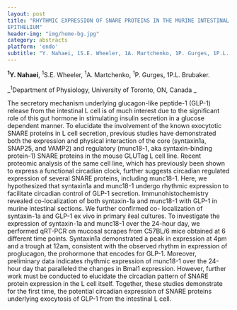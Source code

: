 ```yaml
---
layout: post
title: "RHYTHMIC EXPRESSION OF SNARE PROTEINS IN THE MURINE INTESTINAL
EPITHELIUM"
header-img: "img/home-bg.jpg"
category: abstracts
platform: 'endo'
subtitle: "Y. Nahaei, 1S.E. Wheeler, 1A. Martchenko, 1P. Gurges, 1P.L. Brubaker."
---
```

__<sup>1</sup>Y. Nahaei__, <sup>1</sup>S.E. Wheeler, <sup>1</sup>A. Martchenko, <sup>1</sup>P. Gurges, 1P.L.
Brubaker.

_<sup>1</sup>Department of Physiology, University of Toronto, ON, Canada _

The secretory mechanism underlying glucagon-like peptide-1 (GLP-1)
release from the intestinal L cell is of much interest due to the
significant role of this gut hormone in stimulating insulin secretion in
a glucose dependent manner. To elucidate the involvement of the known
exocytotic SNARE proteins in L cell secretion, previous studies have
demonstrated both the expression and physical interaction of the core
(syntaxin1a, SNAP25, and VAMP2) and regulatory (munc18-1, aka
syntaxin-binding protein-1) SNARE proteins in the mouse GLUTag L cell
line. Recent proteomic analysis of the same cell line, which has
previously been shown to express a functional circadian clock, further
suggests circadian regulated expression of several SNARE proteins,
including munc18-1. Here, we hypothesized that syntaxin1a and munc18-1
undergo rhythmic expression to facilitate circadian control of GLP-1
secretion. Immunohistochemistry revealed co-localization of both
syntaxin-1a and munc18-1 with GLP-1 in murine intestinal sections. We
further confirmed co- localization of syntaxin-1a and GLP-1 ex vivo in
primary ileal cultures. To investigate the expression of syntaxin-1a and
munc18-1 over the 24-hour day, we performed qRT-PCR on mucosal scrapes
from C57BL/6 mice obtained at 6 different time points. Syntaxin1a
demonstrated a peak in expression at 4pm and a trough at 12am,
consistent with the observed rhythm in expression of proglucagon, the
prohormone that encodes for GLP-1. Moreover, preliminary data indicates
rhythmic expression of munc18-1 over the 24-hour day that paralleled the
changes in Bmal1 expression. However, further work must be conducted to
elucidate the circadian pattern of SNARE protein expression in the L
cell itself. Together, these studies demonstrate for the first time, the
potential circadian expression of SNARE proteins underlying exocytosis
of GLP-1 from the intestinal L cell.
